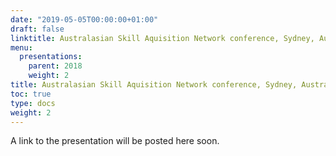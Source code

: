 ```yaml
---
date: "2019-05-05T00:00:00+01:00"
draft: false
linktitle: Australasian Skill Aquisition Network conference, Sydney, Australia
menu: 
  presentations:
    parent: 2018
    weight: 2
title: Australasian Skill Aquisition Network conference, Sydney, Australia, 2018
toc: true
type: docs
weight: 2
---
```


A link to the presentation will be posted here soon.
